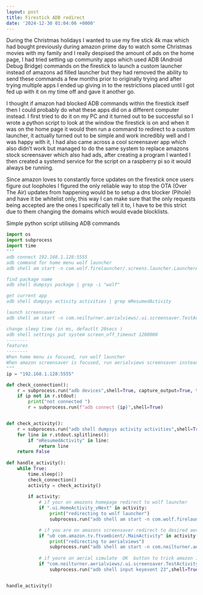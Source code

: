 ```yaml
---
layout: post
title: Firestick ADB redirect
date: '2024-12-30 01:04:06 +0000'
---
```

During the Christmas holidays I wanted to use my fire stick 4k max which had bought previously during amazon prime day to watch some Christmas movies with my family and I really despised the amount of ads on the home page, I had tried setting up community apps which used ADB (Android Debug Bridge) commands on the firestick to launch a custom launcher instead of amazons ad filled launcher but they had removed the ability to send these commands a few months prior to originally trying and after trying multiple apps I ended up giving in to the restrictions placed until I got fed up with it on my time off and gave it another go.

I thought if amazon had blocked ADB commands within the firestick itself then I could probably do what these apps did on a different computer instead. I first tried to do it on my PC and it turned out to be successful so I wrote a python script to look at the window the firestick is on and when it was on the home page it would then run a command to redirect to a custom launcher, it actually turned out to be simple and work incredibly well and I was happy with it, I had also came across a cool screensaver app which also didn’t work but managed to do the same system to replace amazons stock screensaver which also had ads, after creating a program I wanted I then created a
systemd service for the script on a raspberry pi so it would always be running.  

Since amazon loves to constantly force updates on the firestick once users figure out loopholes I figured the only reliable way to stop the OTA (Over The Air) updates from happening would be to setup a dns blocker (Pihole) and have it be whitelist only, this way I can make sure that the only requests being accepted are the ones I specifically tell it to, I have to be this strict due to them changing the domains which would evade blocklists. 

Simple python script utilising ADB commands 
````python
import os 
import subprocess
import time 
"""
adb connect 192.168.1.128:5555
adb command for home menu wolf launcher 
adb shell am start -n com.wolf.firelauncher/.screens.launcher.LauncherActivity

find package name 
adb shell dumpsys package | grep -i "wolf"

get current app 
adb shell dumpsys activity activities | grep mResumedActivity

launch screensaver
adb shell am start -n com.neilturner.aerialviews/.ui.screensaver.TestActivity

change sleep time (in ms, defautlt 20secs )
adb shell settings put system screen_off_timeout 1200000
--------
features
--------
When home menu is focused, run wolf launcher 
When amazon screensaver is focused, run aerialviews screensaver instead  
"""
ip = "192.168.1.128:5555"

def check_connection():
    r = subprocess.run("adb devices",shell=True, capture_output=True, text=True)
    if ip not in r.stdout:
        print("not connected ")
        r = subprocess.run(f"adb connect {ip}",shell=True)


def check_activity():
    r = subprocess.run("adb shell dumpsys activity activities",shell=True, capture_output=True, text=True)
    for line in r.stdout.splitlines():
        if "mResumedActivity" in line:
            return line
    return False
 
def handle_activity():
    while True:
        time.sleep(1)
        check_connection()
        activity = check_activity() 
        
        if activity:
            # if your on amazons homepage redirect to wolf launcher
            if ".ui.HomeActivity_vNext" in activity:
                print("redirecting to wolf launcher")
                subprocess.run("adb shell am start -n com.wolf.firelauncher/.screens.launcher.LauncherActivity",shell=True, stdout=subprocess.DEVNULL, stderr=subprocess.DEVNULL)        

            # if you are on amazons screensaver redirect to desired aerialviews screensaver 
            if "u0 com.amazon.tv.ftvambient/.MainActivity" in activity:
                print("redirecting to aerialviews")
                subprocess.run("adb shell am start -n com.neilturner.aerialviews/.ui.screensaver.TestActivity",shell=True, stdout=subprocess.DEVNULL, stderr=subprocess.DEVNULL)        
            
            # if youre on aerial simulate  OK  button to trick amazon into thinking you are "active" otherwise it would take you back to the unwanted one 
            if "com.neilturner.aerialviews/.ui.screensaver.TestActivity" in activity:
                subprocess.run("adb shell input keyevent 23",shell=True, stdout=subprocess.DEVNULL, stderr=subprocess.DEVNULL)        


handle_activity()

````